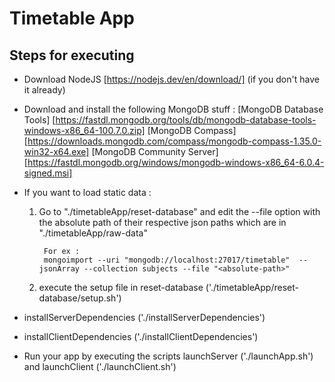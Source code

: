 # Timetable App

## Steps for executing

- Download NodeJS [https://nodejs.dev/en/download/] (if you don't have it already)
- Download and install the following MongoDB stuff : 
 [MongoDB Database Tools]  [https://fastdl.mongodb.org/tools/db/mongodb-database-tools-windows-x86_64-100.7.0.zip]
 [MongoDB Compass]  [https://downloads.mongodb.com/compass/mongodb-compass-1.35.0-win32-x64.exe]
 [MongoDB Community Server]  [https://fastdl.mongodb.org/windows/mongodb-windows-x86_64-6.0.4-signed.msi]

- If you want to load static data :
    1) Go to "./timetableApp/reset-database" and edit the --file option with the absolute path of their respective json paths which are in "./timetableApp/raw-data"
   
            For ex :
            mongoimport --uri "mongodb://localhost:27017/timetable"  --jsonArray --collection subjects --file "<absolute-path>"
    2) execute the setup file in reset-database ('./timetableApp/reset-database/setup.sh')
    
 - installServerDependencies ('./installServerDependencies')
 
 - installClientDependencies ('./installClientDependencies')
    
- Run your app by executing the scripts launchServer ('./launchApp.sh') and launchClient ('./launchClient.sh')
